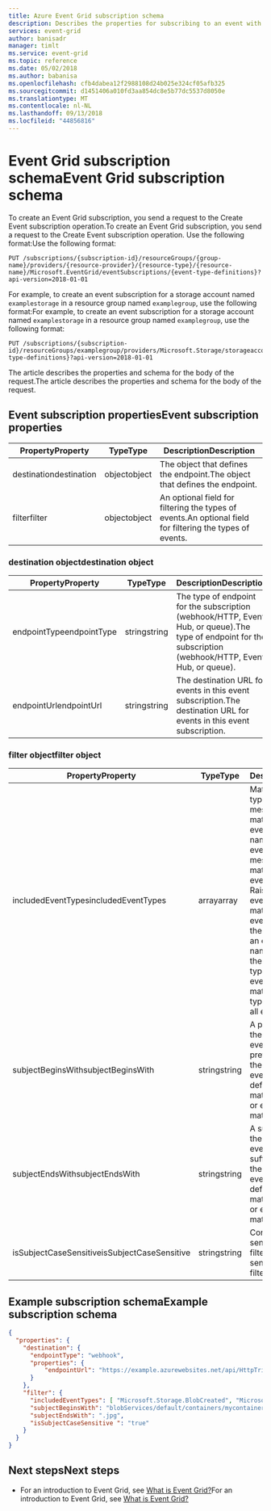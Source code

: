 ```yaml
---
title: Azure Event Grid subscription schema
description: Describes the properties for subscribing to an event with Azure Event Grid.
services: event-grid
author: banisadr
manager: timlt
ms.service: event-grid
ms.topic: reference
ms.date: 05/02/2018
ms.author: babanisa
ms.openlocfilehash: cfb4dabea12f2988108d24b025e324cf05afb325
ms.sourcegitcommit: d1451406a010fd3aa854dc8e5b77dc5537d8050e
ms.translationtype: MT
ms.contentlocale: nl-NL
ms.lasthandoff: 09/13/2018
ms.locfileid: "44856816"
---
```

# <a name="event-grid-subscription-schema"></a><span data-ttu-id="90d28-103">Event Grid subscription schema</span><span class="sxs-lookup"><span data-stu-id="90d28-103">Event Grid subscription schema</span></span>

<span data-ttu-id="90d28-104">To create an Event Grid subscription, you send a request to the Create Event subscription operation.</span><span class="sxs-lookup"><span data-stu-id="90d28-104">To create an Event Grid subscription, you send a request to the Create Event subscription operation.</span></span> <span data-ttu-id="90d28-105">Use the following format:</span><span class="sxs-lookup"><span data-stu-id="90d28-105">Use the following format:</span></span>

```HTTP
PUT /subscriptions/{subscription-id}/resourceGroups/{group-name}/providers/{resource-provider}/{resource-type}/{resource-name}/Microsoft.EventGrid/eventSubscriptions/{event-type-definitions}?api-version=2018-01-01
``` 

<span data-ttu-id="90d28-106">For example, to create an event subscription for a storage account named `examplestorage` in a resource group named `examplegroup`, use the following format:</span><span class="sxs-lookup"><span data-stu-id="90d28-106">For example, to create an event subscription for a storage account named `examplestorage` in a resource group named `examplegroup`, use the following format:</span></span>

```HTTP
PUT /subscriptions/{subscription-id}/resourceGroups/examplegroup/providers/Microsoft.Storage/storageaccounts/examplestorage/Microsoft.EventGrid/eventSubscriptions/{event-type-definitions}?api-version=2018-01-01
``` 

<span data-ttu-id="90d28-107">The article describes the properties and schema for the body of the request.</span><span class="sxs-lookup"><span data-stu-id="90d28-107">The article describes the properties and schema for the body of the request.</span></span>
 
## <a name="event-subscription-properties"></a><span data-ttu-id="90d28-108">Event subscription properties</span><span class="sxs-lookup"><span data-stu-id="90d28-108">Event subscription properties</span></span>

| <span data-ttu-id="90d28-109">Property</span><span class="sxs-lookup"><span data-stu-id="90d28-109">Property</span></span> | <span data-ttu-id="90d28-110">Type</span><span class="sxs-lookup"><span data-stu-id="90d28-110">Type</span></span> | <span data-ttu-id="90d28-111">Description</span><span class="sxs-lookup"><span data-stu-id="90d28-111">Description</span></span> |
| -------- | ---- | ----------- |
| <span data-ttu-id="90d28-112">destination</span><span class="sxs-lookup"><span data-stu-id="90d28-112">destination</span></span> | <span data-ttu-id="90d28-113">object</span><span class="sxs-lookup"><span data-stu-id="90d28-113">object</span></span> | <span data-ttu-id="90d28-114">The object that defines the endpoint.</span><span class="sxs-lookup"><span data-stu-id="90d28-114">The object that defines the endpoint.</span></span> |
| <span data-ttu-id="90d28-115">filter</span><span class="sxs-lookup"><span data-stu-id="90d28-115">filter</span></span> | <span data-ttu-id="90d28-116">object</span><span class="sxs-lookup"><span data-stu-id="90d28-116">object</span></span> | <span data-ttu-id="90d28-117">An optional field for filtering the types of events.</span><span class="sxs-lookup"><span data-stu-id="90d28-117">An optional field for filtering the types of events.</span></span> |

### <a name="destination-object"></a><span data-ttu-id="90d28-118">destination object</span><span class="sxs-lookup"><span data-stu-id="90d28-118">destination object</span></span>

| <span data-ttu-id="90d28-119">Property</span><span class="sxs-lookup"><span data-stu-id="90d28-119">Property</span></span> | <span data-ttu-id="90d28-120">Type</span><span class="sxs-lookup"><span data-stu-id="90d28-120">Type</span></span> | <span data-ttu-id="90d28-121">Description</span><span class="sxs-lookup"><span data-stu-id="90d28-121">Description</span></span> |
| -------- | ---- | ----------- |
| <span data-ttu-id="90d28-122">endpointType</span><span class="sxs-lookup"><span data-stu-id="90d28-122">endpointType</span></span> | <span data-ttu-id="90d28-123">string</span><span class="sxs-lookup"><span data-stu-id="90d28-123">string</span></span> | <span data-ttu-id="90d28-124">The type of endpoint for the subscription (webhook/HTTP, Event Hub, or queue).</span><span class="sxs-lookup"><span data-stu-id="90d28-124">The type of endpoint for the subscription (webhook/HTTP, Event Hub, or queue).</span></span> | 
| <span data-ttu-id="90d28-125">endpointUrl</span><span class="sxs-lookup"><span data-stu-id="90d28-125">endpointUrl</span></span> | <span data-ttu-id="90d28-126">string</span><span class="sxs-lookup"><span data-stu-id="90d28-126">string</span></span> | <span data-ttu-id="90d28-127">The destination URL for events in this event subscription.</span><span class="sxs-lookup"><span data-stu-id="90d28-127">The destination URL for events in this event subscription.</span></span> | 

### <a name="filter-object"></a><span data-ttu-id="90d28-128">filter object</span><span class="sxs-lookup"><span data-stu-id="90d28-128">filter object</span></span>

| <span data-ttu-id="90d28-129">Property</span><span class="sxs-lookup"><span data-stu-id="90d28-129">Property</span></span> | <span data-ttu-id="90d28-130">Type</span><span class="sxs-lookup"><span data-stu-id="90d28-130">Type</span></span> | <span data-ttu-id="90d28-131">Description</span><span class="sxs-lookup"><span data-stu-id="90d28-131">Description</span></span> |
| -------- | ---- | ----------- |
| <span data-ttu-id="90d28-132">includedEventTypes</span><span class="sxs-lookup"><span data-stu-id="90d28-132">includedEventTypes</span></span> | <span data-ttu-id="90d28-133">array</span><span class="sxs-lookup"><span data-stu-id="90d28-133">array</span></span> | <span data-ttu-id="90d28-134">Match when the event type in the event message is an exact match to one of these event type names.</span><span class="sxs-lookup"><span data-stu-id="90d28-134">Match when the event type in the event message is an exact match to one of these event type names.</span></span> <span data-ttu-id="90d28-135">Raises an error when event name does not match the registered event type names for the event source.</span><span class="sxs-lookup"><span data-stu-id="90d28-135">Raises an error when event name does not match the registered event type names for the event source.</span></span> <span data-ttu-id="90d28-136">Default matches all event types.</span><span class="sxs-lookup"><span data-stu-id="90d28-136">Default matches all event types.</span></span> |
| <span data-ttu-id="90d28-137">subjectBeginsWith</span><span class="sxs-lookup"><span data-stu-id="90d28-137">subjectBeginsWith</span></span> | <span data-ttu-id="90d28-138">string</span><span class="sxs-lookup"><span data-stu-id="90d28-138">string</span></span> | <span data-ttu-id="90d28-139">A prefix-match filter to the subject field in the event message.</span><span class="sxs-lookup"><span data-stu-id="90d28-139">A prefix-match filter to the subject field in the event message.</span></span> <span data-ttu-id="90d28-140">The default or empty string matches all.</span><span class="sxs-lookup"><span data-stu-id="90d28-140">The default or empty string matches all.</span></span> | 
| <span data-ttu-id="90d28-141">subjectEndsWith</span><span class="sxs-lookup"><span data-stu-id="90d28-141">subjectEndsWith</span></span> | <span data-ttu-id="90d28-142">string</span><span class="sxs-lookup"><span data-stu-id="90d28-142">string</span></span> | <span data-ttu-id="90d28-143">A suffix-match filter to the subject field in the event message.</span><span class="sxs-lookup"><span data-stu-id="90d28-143">A suffix-match filter to the subject field in the event message.</span></span> <span data-ttu-id="90d28-144">The default or empty string matches all.</span><span class="sxs-lookup"><span data-stu-id="90d28-144">The default or empty string matches all.</span></span> |
| <span data-ttu-id="90d28-145">isSubjectCaseSensitive</span><span class="sxs-lookup"><span data-stu-id="90d28-145">isSubjectCaseSensitive</span></span> | <span data-ttu-id="90d28-146">string</span><span class="sxs-lookup"><span data-stu-id="90d28-146">string</span></span> | <span data-ttu-id="90d28-147">Controls case-sensitive matching for filters.</span><span class="sxs-lookup"><span data-stu-id="90d28-147">Controls case-sensitive matching for filters.</span></span> |


## <a name="example-subscription-schema"></a><span data-ttu-id="90d28-148">Example subscription schema</span><span class="sxs-lookup"><span data-stu-id="90d28-148">Example subscription schema</span></span>

```json
{
  "properties": {
    "destination": {
      "endpointType": "webhook",
      "properties": {
          "endpointUrl": "https://example.azurewebsites.net/api/HttpTriggerCSharp1?code=VXbGWce53l48Mt8wuotr0GPmyJ/nDT4hgdFj9DpBiRt38qqnnm5OFg=="
      }
    },
    "filter": {
      "includedEventTypes": [ "Microsoft.Storage.BlobCreated", "Microsoft.Storage.BlobDeleted" ],
      "subjectBeginsWith": "blobServices/default/containers/mycontainer/log",
      "subjectEndsWith": ".jpg",
      "isSubjectCaseSensitive ": "true"
    }
  }
}
```

## <a name="next-steps"></a><span data-ttu-id="90d28-149">Next steps</span><span class="sxs-lookup"><span data-stu-id="90d28-149">Next steps</span></span>

* <span data-ttu-id="90d28-150">For an introduction to Event Grid, see [What is Event Grid?](overview.md)</span><span class="sxs-lookup"><span data-stu-id="90d28-150">For an introduction to Event Grid, see [What is Event Grid?](overview.md)</span></span>